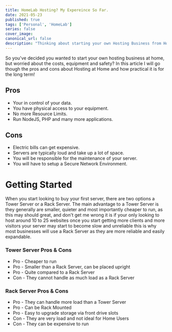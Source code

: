 ```yaml
---
title: HomeLab Hosting? My Expereince So Far.
date: 2021-05-23
published: true
tags: ['Personal', 'HomeLab']
series: false
cover_image: 
canonical_url: false
description: "Thinking about starting your own Hosting Business from Home? Read this!"
---
```


So you've decided you wanted to start your own hosting business at home, but worried 
about the costs, equipment and safety? In this article I will go though the
pros and cons about Hosting at Home and how practical it is for the long term!

 ## Pros
* Your in control of your data.
* You have physical access to your equipment.
* No more Resource Limits.
* Run NodeJS, PHP and many more applications.
 ## Cons
* Electric bills can get expensive.
* Servers are typically loud and take up a lot of space.
* You will be responsible for the maintenance of your server.
* You will have to setup a Secure Network Environment.

# Getting Started

When you start looking to buy your first server, there are two options a Tower Server or a Rack Server.
The main advantage to a Tower Server is they generally are smaller, quieter and most importantly cheaper to run,
as this may should great, and don't get me wrong it is if your only looking to host around 10 to 25 websites once
you start getting more clients and more visitors your server may start to become slow and unreliable this is why most
businesses will use a Rack Server as they are more reliable and easily expandable.

### Tower Server Pros & Cons
* Pro - Cheaper to run
* Pro - Smaller than a Rack Server, can be placed upright
* Pro - Quite compared to a Rack Server
* Con - They cannot handle as much load as a Rack Server
### Rack Server Pros & Cons
* Pro - They can handle more load than a Tower Server
* Pro - Can be Rack Mounted
* Pro - Easy to upgrade storage via front drive slots 
* Con - They are very load and not ideal for Home Users
* Con - They can be expensive to run
